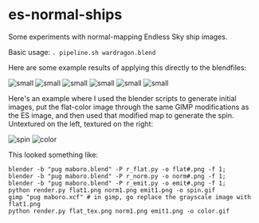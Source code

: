 # es-normal-ships
Some experiments with normal-mapping Endless Sky ship images.


Basic usage:
`. pipeline.sh wardragon.blend`


Here are some example results of applying this directly to the blendfiles:

![small](https://cloud.githubusercontent.com/assets/107468/12189699/22092494-b58e-11e5-8b7c-38cd5ea46a0a.gif) ![small](https://cloud.githubusercontent.com/assets/107468/12189709/5796756c-b58e-11e5-8c86-4172b56aa51a.gif) 
![small](https://cloud.githubusercontent.com/assets/107468/12189714/7c6d03d8-b58e-11e5-8820-bd1eae8fd37e.gif) ![small](https://cloud.githubusercontent.com/assets/107468/12189741/b957785a-b58e-11e5-8ceb-264a62afb056.gif)
![small](https://cloud.githubusercontent.com/assets/107468/12189762/f520e448-b58e-11e5-8ff4-35875333bf3d.gif) ![small](https://cloud.githubusercontent.com/assets/107468/12189763/f76911e4-b58e-11e5-87eb-0bd13b571be0.gif)

Here's an example where I used the blender scripts to generate initial images, put the flat-color image through the same GIMP modifications as the ES image, and then used that modified map to generate the spin. Untextured on the left, textured on the right:

![spin](https://cloud.githubusercontent.com/assets/107468/12189541/bd694484-b58c-11e5-951c-64a5d23cee80.gif)
![color](https://cloud.githubusercontent.com/assets/107468/12189556/dba2e554-b58c-11e5-9fdb-b088d48f243b.gif)

This looked something like:
```shell
blender -b "pug maboro.blend" -P r_flat.py -o flat#.png -f 1;
blender -b "pug maboro.blend" -P r_norm.py -o norm#.png -f 1;
blender -b "pug maboro.blend" -P r_emit.py -o emit#.png -f 1;
python render.py flat1.png norm1.png emit1.png -o spin.gif
gimp "pug maboro.xcf" # in gimp, go replace the grayscale image with flat1.png
python render.py flat_tex.png norm1.png emit1.png -o color.gif
```
